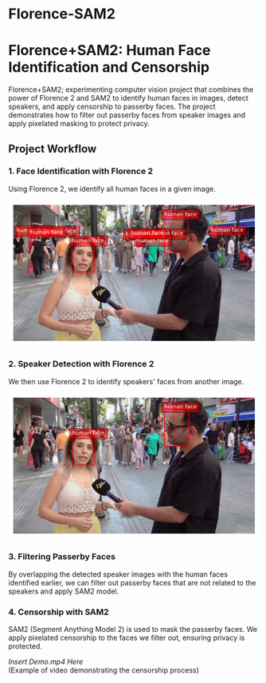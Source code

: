 # Florence-SAM2

# Florence+SAM2: Human Face Identification and Censorship

Florence+SAM2; experimenting computer vision project that combines the power of Florence 2 and SAM2 to identify human faces in images, detect speakers, and apply censorship to passerby faces. The project demonstrates how to filter out passerby faces from speaker images and apply pixelated masking to protect privacy.

## Project Workflow

### 1. Face Identification with Florence 2
Using Florence 2, we identify all human faces in a given image. 

![Florence Result](result/Florence_result.png)  

### 2. Speaker Detection with Florence 2
We then use Florence 2 to identify speakers' faces from another image.

![Florence Result](result/Florence_Result_main_speaker.png) 

### 3. Filtering Passerby Faces
By overlapping the detected speaker images with the human faces identified earlier, we can filter out passerby faces that are not related to the speakers and apply SAM2 model.



### 4. Censorship with SAM2
SAM2 (Segment Anything Model 2) is used to mask the passerby faces. We apply pixelated censorship to the faces we filter out, ensuring privacy is protected.

*Insert Demo.mp4 Here*  
(Example of video demonstrating the censorship process)

